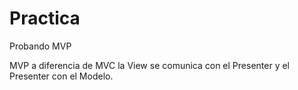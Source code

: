 # Practica
Probando MVP

MVP a diferencia de MVC la View se comunica con el Presenter y el Presenter con el Modelo.
